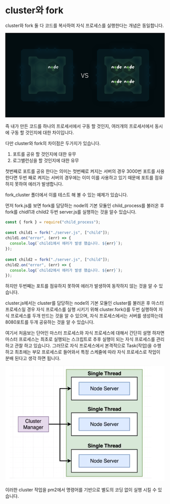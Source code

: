 # cluster와 fork

cluster와 fork 둘 다 코드를 복사하여 자식 프로세스를 실행한다는 개념은 동일합니다.

![fork](./kTAowsL.png)

즉 내가 만든 코드를 하나의 프로세서에서 구동 할 것인지, 여러개의 프로세서에서 동시에 구동 할 것인지에 대한 차이입니다.

다만 cluster와 fork의 차이점은 두가지가 있습니다.

1. 포트를 공유 할 것인지에 대한 유무
2. 로그밸런싱을 할 것인지에 대한 유무

첫번째로 포트를 공유 한다는 의미는 첫번째로 켜지는 서버의 경우 3000번 포트를 사용 한다면 두번 째로 켜지는 서버의 경우에는 이미 이를 사용하고 있기 때문에 포트를 점유하지 못하여 에러가 발생합니다.

fork_cluster 폴더에서 이를 테스트 해 볼 수 있는 예제가 있습니다.

먼저 fork.js를 보면 fork를 담당하는 node의 기본 모듈인 child_process를 불러온 후 fork를 chidl1과 child2 두번 server.js를 실행하는 것을 알수 있습니다.

```javascript
const { fork } = require("child_process");

const child1 = fork("./server.js", ["child"]);
child1.on("error", (err) => {
  console.log(`child1에서 에러가 발생 했습니다. ${err}`);
});

const child2 = fork("./server.js", ["child"]);
child2.on("error", (err) => {
  console.log(`child2에서 에러가 발생 했습니다. ${err}`);
});
```

하지만 두번째는 포트를 점유하지 못하여 에러가 발생하여 동작하지 않는 것을 알 수 있습니다.

cluster.js에서는 cluster를 담당하는 node의 기본 모듈인 cluster를 불러온 후 마스터 프로세스일 경우 자식 프로세스를 실행 시키기 위해 cluster.fork()를 두번 실행하여 자식 프로세스를 두개 만드는 것을 알 수 있으며, 자식 프로세스에서는 서버를 생성하는데 8080포트를 두개 공유하는 것을 알 수 있습니다.

여기서 처음보는 단어인 마스터 프로세스와 자식 프로세스에 대해서 간단히 설명 하자면 마스터 프로세스는 최초로 실행되는 스크립트로 추후 실행이 되는 자식 프로세스를 관리하고 관찰 하고 있습니다. 그러므로 자식 프로세스에서 본격적으로 Task(작업)을 수행하고 최초에는 부모 프로세스로 들어와서 특정 스케쥴에 따라 자식 프로세스로 작업이 분배 된다고 생각 하면 됩니다.

![cluster](./cluster.png)

이러한 cluster 작업을 pm2에서 명령어를 기반으로 별도의 코딩 없이 실행 시킬 수 있습니다.
